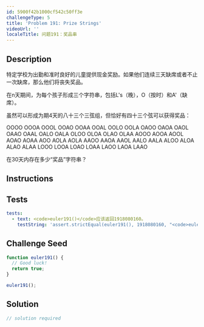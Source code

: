 ```yaml
---
id: 5900f42b1000cf542c50ff3e
challengeType: 5
title: 'Problem 191: Prize Strings'
videoUrl: ''
localeTitle: 问题191：奖品串
---
```


## Description
<section id="description">特定学校为出勤和准时良好的儿童提供现金奖励。如果他们连续三天缺席或者不止一次缺席，那么他们将丧失奖品。 <p>在n天期间，为每个孩子形成三个字符串，包括L&#39;s（晚），O（按时）和A&#39;（缺席）。 </p><p>虽然可以形成为期4天的八十三个三弦组，但恰好有四十三个弦可以获得奖品： </p><p> OOOO OOOA OOOL OOAO OOAA OOAL OOLO OOLA OAOO OAOA OAOL OAAO OAAL OALO OALA OLOO OLOA OLAO OLAA AOOO AOOA AOOL AOAO AOAA AOO AOLA AOLA AAOO AAOA AAOL AALO AALA ALOO ALOA ALAO ALAA LOOO LOOA LOAO LOAA LAOO LAOA LAAO </p><p>在30天内存在多少“奖品”字符串？ </p></section>

## Instructions
<section id="instructions">
</section>

## Tests
<section id='tests'>

```yml
tests:
  - text: <code>euler191()</code>应该返回1918080160。
    testString: 'assert.strictEqual(euler191(), 1918080160, "<code>euler191()</code> should return 1918080160.");'

```

</section>

## Challenge Seed
<section id='challengeSeed'>

<div id='js-seed'>

```js
function euler191() {
  // Good luck!
  return true;
}

euler191();

```

</div>



</section>

## Solution
<section id='solution'>

```js
// solution required
```
</section>
